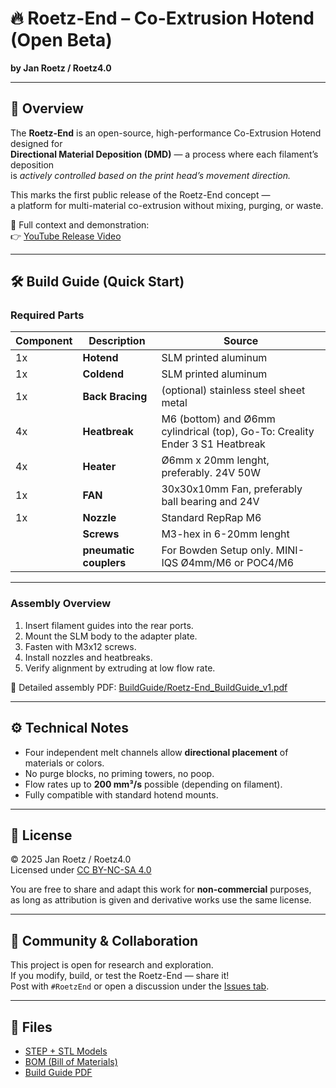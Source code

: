 # 🔥 Roetz-End – Co-Extrusion Hotend (Open Beta)
**by Jan Roetz / Roetz4.0**

---

## 🧠 Overview
The **Roetz-End** is an open-source, high-performance Co-Extrusion Hotend designed for  
**Directional Material Deposition (DMD)** — a process where each filament’s deposition  
is *actively controlled based on the print head’s movement direction.*

This marks the first public release of the Roetz-End concept —  
a platform for multi-material co-extrusion without mixing, purging, or waste.  

🎥 Full context and demonstration:  
👉 [YouTube Release Video](https://youtu.be/yourlink)

---

## 🛠️ Build Guide (Quick Start)

### Required Parts
| Component | Description | Source |
|------------|--------------|---------|
| 1x | **Hotend** | SLM printed aluminum | [PCBWay Project Link](#) |
| 1x | **Coldend** | SLM printed aluminum | [PCBWay Project Link](#) |
| 1x | **Back Bracing** | (optional) stainless steel sheet metal | [PCBWay Project Link](#) |
| 4x | **Heatbreak** | M6 (bottom) and Ø6mm cylindrical (top), Go-To: Creality Ender 3 S1 Heatbreak | Local supplier or: https://tinyurl.com/mtvx7jhu "Bimetal Throat" |
| 4x | **Heater** | Ø6mm x 20mm lenght, preferably. 24V 50W | Local supplier or: https://tinyurl.com/3yftytx4 "50W 24V" |
| 1x | **FAN** | 30x30x10mm Fan, preferably ball bearing and 24V | Local supplier or: https://tinyurl.com/23sj9bh6 "3010 24V" |
| 1x | **Nozzle** | Standard RepRap M6 | Local supplier |
|   | **Screws** | M3-hex in 6-20mm lenght | Standard DIN / ISO |
|   | **pneumatic couplers** | For Bowden Setup only. MINI-IQS Ø4mm/M6 or POC4/M6 | Local or: https://tinyurl.com/53jsmu88 "POC 4-M6"|
---

### Assembly Overview
1. Insert filament guides into the rear ports.  
2. Mount the SLM body to the adapter plate.  
3. Fasten with M3x12 screws.  
4. Install nozzles and heatbreaks.  
5. Verify alignment by extruding at low flow rate.

📘 Detailed assembly PDF: [BuildGuide/Roetz-End_BuildGuide_v1.pdf](./BuildGuide/Roetz-End_BuildGuide_v1.pdf)

---

## ⚙️ Technical Notes
- Four independent melt channels allow **directional placement** of materials or colors.  
- No purge blocks, no priming towers, no poop.  
- Flow rates up to **200 mm³/s** possible (depending on filament).  
- Fully compatible with standard hotend mounts.

---

## 📜 License
© 2025 Jan Roetz / Roetz4.0  
Licensed under [CC BY-NC-SA 4.0](https://creativecommons.org/licenses/by-nc-sa/4.0/)

You are free to share and adapt this work for **non-commercial** purposes,  
as long as attribution is given and derivative works use the same license.

---

## 💬 Community & Collaboration
This project is open for research and exploration.  
If you modify, build, or test the Roetz-End — share it!  
Post with `#RoetzEnd` or open a discussion under the [Issues tab](../../issues).

---

## 🧾 Files
- [STEP + STL Models](./Files)
- [BOM (Bill of Materials)](./Files/BOM.csv)
- [Build Guide PDF](./BuildGuide/Roetz-End_BuildGuide_v1.pdf)
